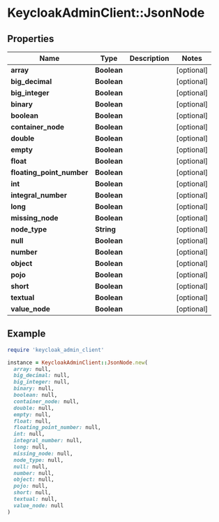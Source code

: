 # KeycloakAdminClient::JsonNode

## Properties

| Name | Type | Description | Notes |
| ---- | ---- | ----------- | ----- |
| **array** | **Boolean** |  | [optional] |
| **big_decimal** | **Boolean** |  | [optional] |
| **big_integer** | **Boolean** |  | [optional] |
| **binary** | **Boolean** |  | [optional] |
| **boolean** | **Boolean** |  | [optional] |
| **container_node** | **Boolean** |  | [optional] |
| **double** | **Boolean** |  | [optional] |
| **empty** | **Boolean** |  | [optional] |
| **float** | **Boolean** |  | [optional] |
| **floating_point_number** | **Boolean** |  | [optional] |
| **int** | **Boolean** |  | [optional] |
| **integral_number** | **Boolean** |  | [optional] |
| **long** | **Boolean** |  | [optional] |
| **missing_node** | **Boolean** |  | [optional] |
| **node_type** | **String** |  | [optional] |
| **null** | **Boolean** |  | [optional] |
| **number** | **Boolean** |  | [optional] |
| **object** | **Boolean** |  | [optional] |
| **pojo** | **Boolean** |  | [optional] |
| **short** | **Boolean** |  | [optional] |
| **textual** | **Boolean** |  | [optional] |
| **value_node** | **Boolean** |  | [optional] |

## Example

```ruby
require 'keycloak_admin_client'

instance = KeycloakAdminClient::JsonNode.new(
  array: null,
  big_decimal: null,
  big_integer: null,
  binary: null,
  boolean: null,
  container_node: null,
  double: null,
  empty: null,
  float: null,
  floating_point_number: null,
  int: null,
  integral_number: null,
  long: null,
  missing_node: null,
  node_type: null,
  null: null,
  number: null,
  object: null,
  pojo: null,
  short: null,
  textual: null,
  value_node: null
)
```

